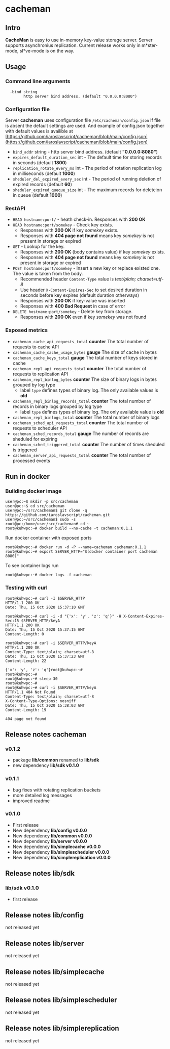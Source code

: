# cacheman

## Intro

**CacheMan** is easy to use in-memory key-value storage server.
Server supports asynchronius replication. Current release works only in m\*ster-mode,
sl\*ve-mode is on the way.

## Usage

### Command line arguments

```                                                               
  -bind string
        http server bind address. (default "0.0.0.0:8080")
```

### Configuration file

Server **cacheman** uses configuration file `/etc/cacheman/config.json`
If file is absent the default settings are used.
And example of config.json together with default values is availible at 
[https://github.com/iaroslavscript/cacheman/blob/main/config.json](https://github.com/iaroslavscript/cacheman/blob/main/config.json)

* `bind_addr` string - http server bind address. (default **"0.0.0.0:8080"**)
* `expires_default_duration_sec` int - The default time for storing records in seconds (default **1800**)
* `replication_rotate_every_ms` int - The period of rotation replication log in milliseconds (default **1000**)
* `sheduler_del_expired_every_sec` int - The period of running deletion of expired records (default **60**)
* `sheduler_expired_queque_size` int - The maximum records for deleteion in queue (default **1000**)

### RestAPI

* `HEAD hostname:port/` - heath check-in. Responces with **200 OK**
* `HEAD hostname:port/somekey` - Check key exists.
  * Responses with **200 OK** if key *somekey* exists.
  * Responses with **404 page not found** means key *somekey* is not present in storage or expired 
* `GET` - Lookup for the key.
  * Responses with **200 OK** (body contains value) if key *somekey* exists.
  * Responses with **404 page not found** means key *somekey* is not present in storage or expired
* `POST hostname:port/somekey` - Insert a new key or replace existed one. The value is taken from the body.
  * Recommended header `Content-Type` value is *text/plain; charset=utf-8*
  * Use header `X-Content-Expires-Sec` to set desired duration in seconds before key expires (default duration otherways)
  * Responses with **200 OK** if key-value was inserted
  * Responses with **400 Bad Request** in case of error
* `DELETE hostname:port/somekey` - Delete key from storage.
  * Responses with **200 OK** even if key *somekey* was not found

### Exposed metrics

* `cacheman_cache_api_requests_total` **counter** The total number of requests to cache API
* `cacheman_cache_cache_usage_bytes` **gauge** The size of cache in bytes
* `cacheman_cache_keys_total` **gauge** The total number of keys stored in cache
* `cacheman_repl_api_requests_total` **counter** The total number of requests to replication API
* `cacheman_repl_binlog_bytes` **counter** The size of binary logs in bytes grouped by log type
  * label `type` defines types of binary log. The only available values is **old**
* `cacheman_repl_binlog_records_total` **counter** The total number of records in binary logs grouped by log type
  * label `type` defines types of binary log. The only available value is **old**
* `cacheman_repl_binlogs_total` **counter** The total number of binary logs
* `cacheman_sched_api_requests_total` **counter** The total number of requests to scheduler API
* `cacheman_sched_records_total` **gauge** The number of records are sheduled for expiring
* `cacheman_sched_triggered_total` **counter** The number of times sheduled is triggered
* `cacheman_server_api_requests_total` **counter** The total number of processed events

## Run in docker

### Building docker image

```
user@pc:~$ mkdir -p src/cacheman
user@pc:~$ cd src/cacheman
user@pc:~/src/cacheman$ git clone -q https://github.com/iaroslavscript/cacheman.git  
user@pc:~/src/cacheman$ sudo -s
root@pc:/home/user/src/cacheman# cd ~ 
root@kuhwpc:~# docker build --no-cache -t cacheman:0.1.1
```

Run docker container with exposed ports
```
root@kuhwpc:~# docker run -d -P --name=cacheman cacheman:0.1.1
root@kuhwpc:~# export SERVER_HTTP="$(docker container port cacheman 8080)"
```

To see container logs run
```
root@kuhwpc:~# docker logs -f cacheman
```

### Testing with curl
```
root@kuhwpc:~# curl -I $SERVER_HTTP
HTTP/1.1 200 OK
Date: Thu, 15 Oct 2020 15:37:10 GMT

root@kuhwpc:~# curl -i -d "{'x': 'y', 'z': 'q'}" -H X-Content-Expires-Sec:15 $SERVER_HTTP/keyA
HTTP/1.1 200 OK
Date: Thu, 15 Oct 2020 15:37:15 GMT
Content-Length: 0

root@kuhwpc:~# curl -i $SERVER_HTTP/keyA
HTTP/1.1 200 OK
Content-Type: text/plain; charset=utf-8
Date: Thu, 15 Oct 2020 15:37:23 GMT
Content-Length: 22

{'x': 'y', 'z': 'q'}root@kuhwpc:~# 
root@kuhwpc:~# 
root@kuhwpc:~# sleep 30
root@kuhwpc:~# 
root@kuhwpc:~# curl -i $SERVER_HTTP/keyA
HTTP/1.1 404 Not Found
Content-Type: text/plain; charset=utf-8
X-Content-Type-Options: nosniff
Date: Thu, 15 Oct 2020 15:38:03 GMT
Content-Length: 19

404 page not found
```

## Release notes cacheman

### v0.1.2
* package **lib/common** renamed to **lib/sdk**
* new dependency **lib/sdk v0.1.0**

### v0.1.1
* bug fixes with rotating replication buckets
* more detailed log messages
* improved readme

### v0.1.0
* First release
* New dependency **lib/config v0.0.0**
* New dependency **lib/common v0.0.0**
* New dependency **lib/server v0.0.0**
* New dependency **lib/simplecache v0.0.0**
* New dependency **lib/simplescheduler v0.0.0**
* New dependency **lib/simplereplication v0.0.0**

## Release notes lib/sdk

### lib/sdk v0.1.0
* first release

## Release notes lib/config
not released yet

## Release notes lib/server
not released yet

## Release notes lib/simplecache
not released yet

## Release notes lib/simplescheduler
not released yet

## Release notes lib/simplereplication
not released yet
